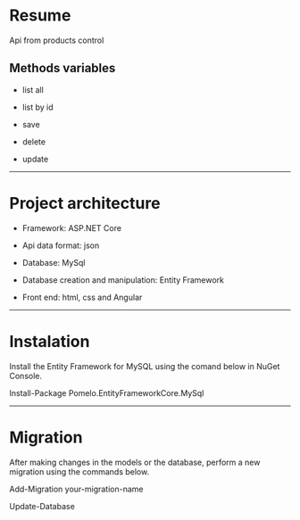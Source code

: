 # Resume
Api from products control

## Methods variables
* list all

* list by id

* save

* delete 

* update

---

# Project architecture

* Framework: ASP.NET Core

* Api data format: json

* Database: MySql

* Database creation and manipulation: Entity Framework

* Front end: html, css and Angular

---

# Instalation
Install the Entity Framework for MySQL using the comand below in NuGet Console.

Install-Package Pomelo.EntityFrameworkCore.MySql

---

# Migration
After making changes in the models or the database, perform a new migration using the commands below.

Add-Migration your-migration-name

Update-Database


